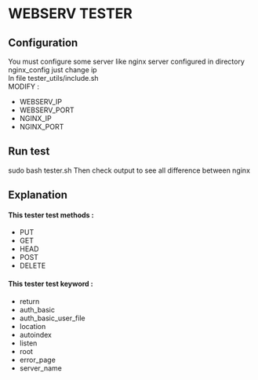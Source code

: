 # WEBSERV TESTER

## Configuration
You must configure some server like nginx server configured in directory nginx_config just change ip  
In file tester_utils/include.sh  
MODIFY : 
  - WEBSERV_IP
  - WEBSERV_PORT
  - NGINX_IP
  - NGINX_PORT
## Run test
sudo bash tester.sh
Then check output to see all difference between nginx

## Explanation
#### This tester test methods :
  - PUT
  - GET
  - HEAD
  - POST
  - DELETE  
#### This tester test keyword : 
  - return
  - auth_basic
  - auth_basic_user_file
  - location
  - autoindex
  - listen
  - root
  - error_page
  - server_name


